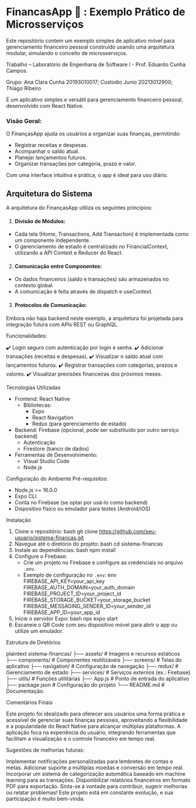 # FinancasApp 🤑 : Exemplo Prático de Microsserviços

Este repositório contem um exemplo simples de aplicativo móvel para gerenciamento financeiro pessoal construído usando uma arquitetura modular, simulando o conceito de microsserviços.

Trabalho – Laboratório de Engenharia de Software I - Prof. Eduardo Cunha Campos.

Grupo: Ana Clara Cunha 20193010017; Custodio Junio 20213012900; Thiago Ribeiro
       
É um aplicativo simples e versátil para gerenciamento financeiro pessoal, desenvolvido com React Native.

### Visão Geral:
O FinançasApp ajuda os usuários a organizar suas finanças, permitindo:
* Registrar receitas e despesas.
* Acompanhar o saldo atual.
* Planejar lançamentos futuros.
* Organizar transações por categoria, prazo e valor.

Com uma interface intuitiva e prática, o app é ideal para uso diário.

## Arquitetura do Sistema
A arquitetura do FinançasApp utiliza os seguintes princípios:

1. #### Divisão de Módulos:

* Cada tela (Home, Transactions, Add Transaction) é implementada como um componente independente.
* O gerenciamento de estado é centralizado no FinancialContext, utilizando a API Context e Reducer do React.

2. #### Comunicação entre Componentes:

* Os dados financeiros (saldo e transações) são armazenados no contexto global.
* A comunicação é feita através de dispatch e useContext.

3. #### Protocolos de Comunicação:

Embora não haja backend neste exemplo, a arquitetura foi projetada para integração futura com APIs REST ou GraphQL.







Funcionalidades:

✔️ Login seguro com autenticação por login e senha.
✔️ Adicionar transações (receitas e despesas).
✔️ Visualizar o saldo atual com lançamentos futuros.
✔️ Registrar transações com categorias, prazos e valores.
✔️ Visualizar previsões financeiras dos próximos meses.

Tecnologias Utilizadas

- Frontend: React Native
  - Bibliotecas:
    - Expo
    - React Navigation
    - Redux (para gerenciamento de estado)
- Backend: Firebase (opcional, pode ser substituído por outro serviço backend)
  - Autenticação
  - Firestore (banco de dados)
- Ferramentas de Desenvolvimento:
  - Visual Studio Code
  - Node.js

Configuração do Ambiente
Pré-requisitos:

- Node.js >= 16.0.0
- Expo CLI
- Conta no Firebase (se optar por usá-lo como backend)
- Dispositivo físico ou emulador para testes (Android/iOS)

Instalação
1. Clone o repositório:
   bash git clone https://github.com/seu-usuario/sistema-financas.git 
2. Navegue até o diretório do projeto:
   bash cd sistema-financas 
3. Instale as dependências:
   bash npm install
4. Configure o Firebase:
   - Crie um projeto no Firebase e configure as credenciais no arquivo `.env`.
   - Exemplo de configuração no `.env`:
  env
     FIREBASE_API_KEY=your_api_key
     FIREBASE_AUTH_DOMAIN=your_auth_domain
     FIREBASE_PROJECT_ID=your_project_id
     FIREBASE_STORAGE_BUCKET=your_storage_bucket
     FIREBASE_MESSAGING_SENDER_ID=your_sender_id
     FIREBASE_APP_ID=your_app_id
5. Inicie o servidor Expo:
bash npx expo start
6. Escaneie o QR Code com seu dispositivo móvel para abrir o app ou utilize um emulador.
   
Estrutura de Diretórios

plaintext
sistema-financas/
├── assets/             # Imagens e recursos estáticos
├── components/         # Componentes reutilizáveis
├── screens/            # Telas do aplicativo
├── navigation/         # Configuração de navegação
├── redux/              # Gerenciamento de estado
├── services/           # Serviços externos (ex.: Firebase)
├── utils/              # Funções utilitárias
├── App.js              # Ponto de entrada do aplicativo
├── package.json        # Configuração do projeto
└── README.md           # Documentação.

Comentários Finais

Este projeto foi idealizado para oferecer aos usuários uma forma prática e acessível de gerenciar suas finanças pessoais, aproveitando a flexibilidade e a popularidade do React Native para alcançar múltiplas plataformas. 
A aplicação foca na experiência do usuário, integrando ferramentas que facilitam a visualização e o controle financeiro em tempo real.

Sugestões de melhorias futuras:

Implementar notificações personalizadas para lembretes de contas e metas.
Adicionar suporte a múltiplas moedas e conversão em tempo real.
Incorporar um sistema de categorização automática baseado em machine learning para as transações.
Disponibilizar relatórios financeiros em formato PDF para exportação.
Sinta-se à vontade para contribuir, sugerir melhorias ou relatar problemas! Este projeto está em constante evolução, e sua participação é muito bem-vinda.


